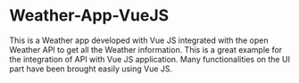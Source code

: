 # Weather-App-VueJS
This is a Weather app developed with Vue JS integrated with the open Weather API to get all the Weather information. This is a great example for the integration of API with Vue JS application. Many functionalities on the UI part have been brought easily using Vue JS.
